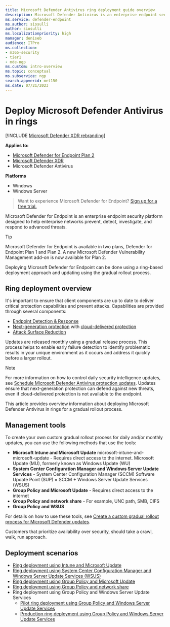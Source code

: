 ```yaml
---
title: Microsoft Defender Antivirus ring deployment guide overview
description: Microsoft Defender Antivirus is an enterprise endpoint security platform that helps defend against advanced persistent threats. This article provides an overview about how to use ring deployment methods to update your Microsoft Defender Antivirus clients.
ms.service: defender-endpoint
ms.author: siosulli
author: siosulli
ms.localizationpriority: high
manager: deniseb
audience: ITPro
ms.collection: 
- m365-security
- tier1
- mde-ngp
ms.custom: intro-overview
ms.topic: conceptual
ms.subservice: ngp
search.appverid: met150
ms.date: 07/21/2023
---
```


# Deploy Microsoft Defender Antivirus in rings

[!INCLUDE [Microsoft Defender XDR rebranding](../includes/microsoft-defender.md)]

**Applies to:**

- [Microsoft Defender for Endpoint Plan 2](microsoft-defender-endpoint.md)
- [Microsoft Defender XDR](/defender-xdr)
- Microsoft Defender Antivirus

**Platforms**

- Windows
- Windows Server

> Want to experience Microsoft Defender for Endpoint? [Sign up for a free trial.](https://signup.microsoft.com/create-account/signup?products=7f379fee-c4f9-4278-b0a1-e4c8c2fcdf7e&ru=https://aka.ms/MDEp2OpenTrial?ocid=docs-wdatp-exposedapis-abovefoldlink)

Microsoft Defender for Endpoint is an enterprise endpoint security platform designed to help enterprise networks prevent, detect, investigate, and respond to advanced threats.

> [!TIP]
> Microsoft Defender for Endpoint is available in two plans, Defender for Endpoint Plan 1 and Plan 2. A new Microsoft Defender Vulnerability Management add-on is now available for Plan 2.

Deploying Microsoft Defender for Endpoint can be done using a ring-based deployment approach and updating using the gradual rollout process.

## Ring deployment overview

It's important to ensure that client components are up to date to deliver critical protection capabilities and prevent attacks.
Capabilities are provided through several components: 

- [Endpoint Detection & Response](overview-endpoint-detection-response.md)
- [Next-generation protection](microsoft-defender-antivirus-windows.md) with [cloud-delivered protection](cloud-protection-microsoft-defender-antivirus.md)
- [Attack Surface Reduction](overview-attack-surface-reduction.md)

Updates are released monthly using a gradual release process. This process helps to enable early failure detection to identify problematic results in your unique environment as it occurs and address it quickly before a larger rollout.

> [!NOTE]
> For more information on how to control daily security intelligence updates, see [Schedule Microsoft Defender Antivirus protection updates](manage-protection-update-schedule-microsoft-defender-antivirus.md). Updates ensure that next-generation protection can defend against new threats, even if cloud-delivered protection is not available to the endpoint.

This article provides overview information about deploying Microsoft Defender Antivirus in rings for a gradual rollout process.

## Management tools

To create your own custom gradual rollout process for daily and/or monthly updates, you can use the following methods that use the tools:

- **Microsoft Intune and Microsoft Update** microsoft-intune-and-microsoft-update - Requires direct access to the internet. Microsoft Update (MU), formerly known as Windows Update (WU)
- **System Center Configuration Manager and Windows Server Update Services** - System Center Configuration Manager (SCCM) Software Update Point (SUP) = SCCM + Windows Server Update Services (WSUS)
- **Group Policy and Microsoft Update** - Requires direct access to the internet
- **Group Policy and network share** - For example, UNC path, SMB, CIFS
- **Group Policy and WSUS**

For details on how to use these tools, see [Create a custom gradual rollout process for Microsoft Defender updates](configure-updates.md).

Customers that prioritize availability over security, should take a crawl, walk, run approach.

## Deployment scenarios

- [Ring deployment using Intune and Microsoft Update](microsoft-defender-antivirus-ring-deployment-intune-microsoft-update.md)
- [Ring deployment using System Center Configuration Manager and Windows Server Update Services (WSUS)](microsoft-defender-antivirus-ring-deployment-sscm-wsus.md)
- [Ring deployment using Group Policy and Microsoft Update](microsoft-defender-antivirus-ring-deployment-group-policy-microsoft-update.md)
- [Ring deployment using Group Policy and network share](microsoft-defender-antivirus-ring-deployment-group-policy-network-share.md)
- Ring deployment using Group Policy and Windows Server Update Services
   - [Pilot ring deployment using Group Policy and Windows Server Update Services](microsoft-defender-antivirus-pilot-ring-deployment-group-policy-wsus.md)
   - [Production ring deployment using Group Policy and Windows Server Update Services](microsoft-defender-antivirus-production-ring-deployment-group-policy-wsus.md)
